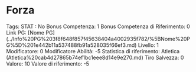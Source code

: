 # Forza

Tags: STAT
: No
Bonus Competenza: 1
Bonus Competenza di Riferimento: 0
Link PG: [Nome PG] (../Info%20PG%203f8f648f857f45638404a4002935f782/%5BNome%20PG%5D%201e442b11a537488fb91a528035f66ef3.md)
Livello: 1
Modificatore: 0
Modificatore  Abilità: -5
Statistica di riferimento: Atletica (Atletica%20cab4d27865b74ef1bc1eee8d14e9e270.md)
Tiro Salvezza: 0
Valore: 10
Valore di riferimento: -5